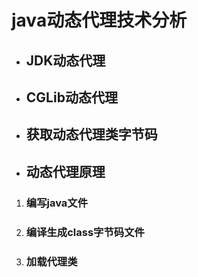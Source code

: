 # java动态代理技术分析

- ## JDK动态代理

  

- ## CGLib动态代理



- ## 获取动态代理类字节码



- ## 动态代理原理

1. ### 编写java文件

2. ### 编译生成class字节码文件

3. ### 加载代理类